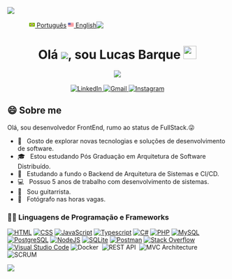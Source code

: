 
![](https://github.com/halfrost/halfrost/blob/master/icons/header_.png)
<div align="right"> 
 <a href="README.md"><img src="br-flag.png" height="13"> Português</a>
 <a href="README_en.MD"><img src="us-flag.png" height="13"> English</a>
<img align="right" margin="8px" width="300px" src="https://media.giphy.com/media/xbLZjyMNQqEpTKjkSm/giphy.gif">
</div>

<div align="center">

<h1 align="center">Olá <img src="https://raw.githubusercontent.com/kaueMarques/kaueMarques/master/hi.gif" width="30px">, sou Lucas Barque <a target="_blank" rel="noopener noreferrer" href="https://camo.githubusercontent.com/049ccbafc484ffa8bc2ca3be89dba5467fb8c664008659c4252b59d99bd9d676/68747470733a2f2f63756c746f667468657061727479706172726f742e636f6d2f706172726f74732f68642f3630667073706172726f742e676966"><img src="https://camo.githubusercontent.com/049ccbafc484ffa8bc2ca3be89dba5467fb8c664008659c4252b59d99bd9d676/68747470733a2f2f63756c746f667468657061727479706172726f742e636f6d2f706172726f74732f68642f3630667073706172726f742e676966" width="30" height="30" data-canonical-src="https://cultofthepartyparrot.com/parrots/hd/60fpsparrot.gif" style="max-width:100%;"></a></h1>
<!-- Typing SVG by DenverCoder1 - https://github.com/DenverCoder1/readme-typing-svg -->
<p align="center">
 <a href="https://github.com/DenverCoder1/readme-typing-svg"><img src="https://readme-typing-svg.herokuapp.com?lines=Desenvolvedor+Frontend+e+Backend;Sempre+aprendendo+coisas+novas;%2B5+anos+de+experi%C3%AAncia+com+dev&center=true&width=380&height=45"</a>
</p>
  
<a href="https://www.linkedin.com/in/lucas-barque/">
<img height="22" alt="LinkedIn" src="https://img.shields.io/badge/linkedin%20-%230077B5.svg?&style=for-the-badge&logo=linkedin&logoColor=white"/>
</a>

<a href="mailto:lucasbarquesilva@gmail.com">
<img height="22" alt="Gmail" src="https://img.shields.io/badge/Gmail-D14836?style=for-the-badge&logo=gmail&logoColor=white" />
</a>

<a href="https://www.instagram.com/lucasbarque/">
<img height="22" alt="Instagram" src="https://img.shields.io/badge/INSTAGRAM%20-%23E4405F.svg?&style=for-the-badge&logo=Instagram&logoColor=white"/>
</a>
</div>

## :smile: Sobre me
Olá, sou desenvolvedor FrontEnd, rumo ao status de FullStack.:stuck_out_tongue_winking_eye:

- 🤔 &nbsp; Gosto de explorar novas tecnologias e soluções de desenvolvimento de software.
- 🎓 &nbsp; Estou estudando Pós Graduação em Arquitetura de Software Distribuído.
- 🌱 &nbsp; Estudando a fundo o Backend de Arquitetura de Sistemas e CI/CD.
- 💻 &nbsp; Possuo 5 anos de trabalho com desenvolvimento de sistemas.
- 🎸 &nbsp; Sou guitarrista.
- 📸 &nbsp; Fotógrafo nas horas vagas.

### 👨‍💻 Linguagens de Programação e Frameworks

<a href="https://github.com/search?q=user%3ADenverCoder1+is%3Arepo+language%3Ahtml"><img alt="HTML" src="https://img.shields.io/badge/HTML%20-%23E34F26.svg?logo=html5&logoColor=white"></a>
<a href="https://github.com/search?q=user%3ADenverCoder1+is%3Arepo+language%3Acss"><img alt="CSS" src="https://img.shields.io/badge/CSS%20-%231572B6.svg?logo=css3&logoColor=white"></a>
<a href="https://github.com/search?q=user%3ADenverCoder1+is%3Arepo+language%3Ajavascript"><img alt="JavaScript" src="https://img.shields.io/badge/JavaScript%20-%23F7DF1E.svg?logo=javascript&logoColor=black"></a>
<a href="#"><img alt="Typescript" src="https://camo.githubusercontent.com/11c819f21e728e3ba177845a8c9099c63424415008d291a66921165456cf1c49/68747470733a2f2f696d672e736869656c64732e696f2f62616467652f547970655363726970742d3030374143432e7376673f6c6f676f3d74797065736372697074266c6f676f436f6c6f723d7768697465"></a>
<a href="https://github.com/search?q=user%3ADenverCoder1+is%3Arepo+language%3Acsharp"><img alt="C#" src="https://img.shields.io/badge/C%23%20-%23239120.svg?logo=c-sharp&logoColor=white"></a>
<a href="https://github.com/search?q=user%3ADenverCoder1+is%3Arepo+language%3Aphp"><img alt="PHP" src="https://img.shields.io/badge/PHP-%23777BB4.svg?logo=php&logoColor=white"></a>
<a href="#"><img alt="MySQL" src="https://img.shields.io/badge/MySQL-%2300f.svg?logo=mysql&logoColor=white"></a>
<a href="#"><img alt="PostgreSQL" src ="https://img.shields.io/badge/PostgreSQL-%23316192.svg?logo=postgresql&logoColor=white"></a>
<a href="https://github.com/search?q=user%3ADenverCoder1+language%3Ajavascript"><img alt="NodeJS" src="https://camo.githubusercontent.com/03d91be86cc33b72b22f8e84f2706a0a91ab0fca763566745ea6e3f72562811e/68747470733a2f2f696d672e736869656c64732e696f2f62616467652f4e6f64652e6a732d3433383533442e7376673f6c6f676f3d6e6f64652e6a73266c6f676f436f6c6f723d7768697465" data-canonical-src="https://img.shields.io/badge/Node.js-43853D.svg?logo=node.js&amp;logoColor=white" style="max-width:100%;"></a>
<a href="#"><img alt="SQLite" src ="https://img.shields.io/badge/SQLite-%2307405e.svg?logo=sqlite&logoColor=white"></a>
<a href="#"><img alt="Postman" src="https://img.shields.io/badge/Postman-FF6C37?logo=postman&logoColor=white"></a>
<a href="#"><img alt="Stack Overflow" src="https://img.shields.io/badge/-Stack%20Overflow-FE7A16?logo=stack-overflow&logoColor=white"></a>
<a href="#"><img alt="Visual Studio Code" src="https://img.shields.io/badge/Visual%20Studio%20Code-0078d7.svg?logo=visual-studio-code&logoColor=white"></a>
![Docker](https://img.shields.io/badge/DOCKER-2496ED.svg?&style=flat&logo=docker&logoColor=white)&nbsp;
![REST API](https://img.shields.io/badge/REST-02569B.svg?&style=flat&logo=rest&logoColor=white)&nbsp;
![MVC Architecture](https://img.shields.io/badge/MVC-888888.svg?&style=flat&logoColor=white)&nbsp;
![SCRUM](https://img.shields.io/badge/SCRUM-6DB33F.svg?&style=flat&logo=ddd&logoColor=white)&nbsp;

<img src="https://github.com/SP-XD/SP-XD/blob/main/images/dino.gif?raw=true" />
